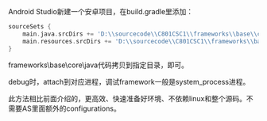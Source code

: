 Android Studio新建一个安卓项目，在build.gradle里添加：

```groovy
sourceSets {
    main.java.srcDirs += 'D:\\sourcecode\\C801CSC1\\frameworks\\base\\core\\java'
    main.resources.srcDirs += 'D:\\sourcecode\\C801CSC1\\frameworks\\base\\core\\res\\res'
}
```

frameworks\\base\\core\\java代码拷贝到指定目录，即可。

debug时，attach到对应进程，调试framework一般是system_process进程。

此方法相比前面介绍的，更高效、快速准备好环境、不依赖linux和整个源码。不需要AS里面额外的configurations。